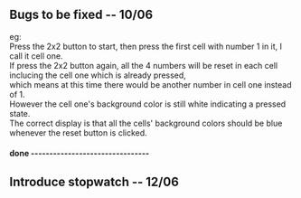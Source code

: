 ## Bugs to be fixed -- 10/06

eg:  
Press the 2x2 button to start, then press the first cell with number 1 in it, I call it cell one.  
If press the 2x2 button again, all the 4 numbers will be reset in each cell inclucing the cell one which is already pressed,  
which means at this time there would be another number in cell one instead of 1.  
However the cell one's background color is still white indicating a pressed state.  
The correct display is that all the cells' background colors should be blue whenever the reset button is clicked.

#### done --------------------------------

## Introduce stopwatch -- 12/06
